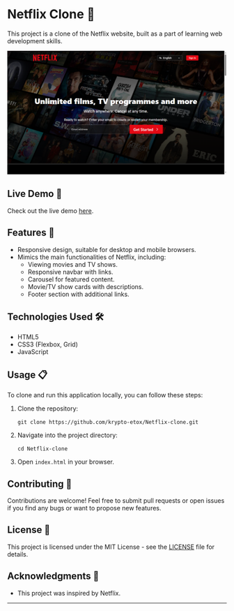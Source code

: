 # Netflix Clone 🎥

This project is a clone of the Netflix website, built as a part of learning web development skills.

![Netflix Clone Screenshot](screenshot.png)

## Live Demo 🚀

Check out the live demo [here]((https://clone-netflix-proj.vercel.app/)).

## Features 🌟

- Responsive design, suitable for desktop and mobile browsers.
- Mimics the main functionalities of Netflix, including:
  - Viewing movies and TV shows.
  - Responsive navbar with links.
  - Carousel for featured content.
  - Movie/TV show cards with descriptions.
  - Footer section with additional links.

## Technologies Used 🛠️

- HTML5
- CSS3 (Flexbox, Grid)
- JavaScript

## Usage 📋

To clone and run this application locally, you can follow these steps:

1. Clone the repository:

   ```
   git clone https://github.com/krypto-etox/Netflix-clone.git
   ```

2. Navigate into the project directory:

   ```
   cd Netflix-clone
   ```

3. Open `index.html` in your browser.

## Contributing 🤝

Contributions are welcome! Feel free to submit pull requests or open issues if you find any bugs or want to propose new features.

## License 📄

This project is licensed under the MIT License - see the [LICENSE](LICENSE) file for details.

## Acknowledgments 🙏

- This project was inspired by Netflix.
---

